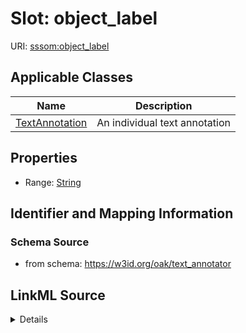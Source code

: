 # Slot: object_label

URI: [sssom:object_label](http://w3id.org/sssom/object_label)



<!-- no inheritance hierarchy -->




## Applicable Classes

| Name | Description |
| --- | --- |
[TextAnnotation](TextAnnotation.md) | An individual text annotation






## Properties

* Range: [String](String.md)







## Identifier and Mapping Information







### Schema Source


* from schema: https://w3id.org/oak/text_annotator




## LinkML Source

<details>
```yaml
name: object_label
from_schema: https://w3id.org/oak/text_annotator
exact_mappings:
- bpa:annotatedClass.prefLabel
rank: 1000
slot_uri: sssom:object_label
alias: object_label
owner: TextAnnotation
domain_of:
- TextAnnotation
range: string

```
</details>